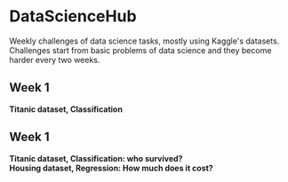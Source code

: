 # DataScienceHub
Weekly challenges of data science tasks, mostly using Kaggle's datasets. Challenges start from basic problems of data science and they become harder every two weeks.
## Week 1
**Titanic dataset, Classification**
## Week 1
**Titanic dataset, Classification: who survived?**
<br>
**Housing dataset, Regression: How much does it cost?**

